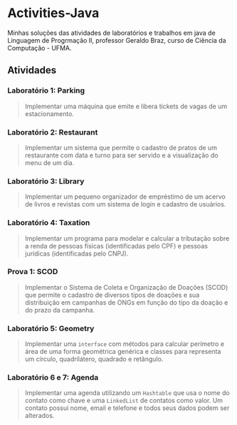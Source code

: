 # Activities-Java

Minhas soluções das atividades de laboratórios e trabalhos em java de Linguagem de Progrmação II, professor Geraldo Braz, curso de Ciência da Computação - UFMA.

## Atividades

### Laboratório 1: Parking

> Implementar uma máquina que emite e libera tickets de vagas de um estacionamento.

### Laboratório 2: Restaurant

> Implementar um sistema que permite o cadastro de pratos de um restaurante com data e turno para ser servido e a visualização do menu de um dia.

### Laboratório 3: Library

> Implementar um pequeno organizador de empréstimo de um acervo de livros e revistas com um sistema de login e cadastro de usuários.

### Laboratório 4: Taxation

> Implementar um programa para modelar e calcular a tributação sobre a renda de pessoas físicas (identificadas pelo CPF) e pessoas jurídicas (identificadas pelo CNPJ).

### Prova 1: SCOD

> Implementar o Sistema de Coleta e Organização de Doações (SCOD) que permite o cadastro de diversos tipos de doações e sua distribuição em campanhas de ONGs em função do tipo da doação e do prazo da campanha.

### Laboratório 5: Geometry

> Implementar uma `interface` com métodos para calcular perímetro e área de uma forma geométrica genérica e classes para representa um círculo, quadrilátero, quadrado e retângulo.

### Laboratório 6 e 7: Agenda

> Implementar uma agenda utilizando um `Hashtable` que usa o nome do contato como chave e uma `LinkedList` de contatos como valor. Um contato possui nome, email e telefone e todos seus dados podem ser alterados.
